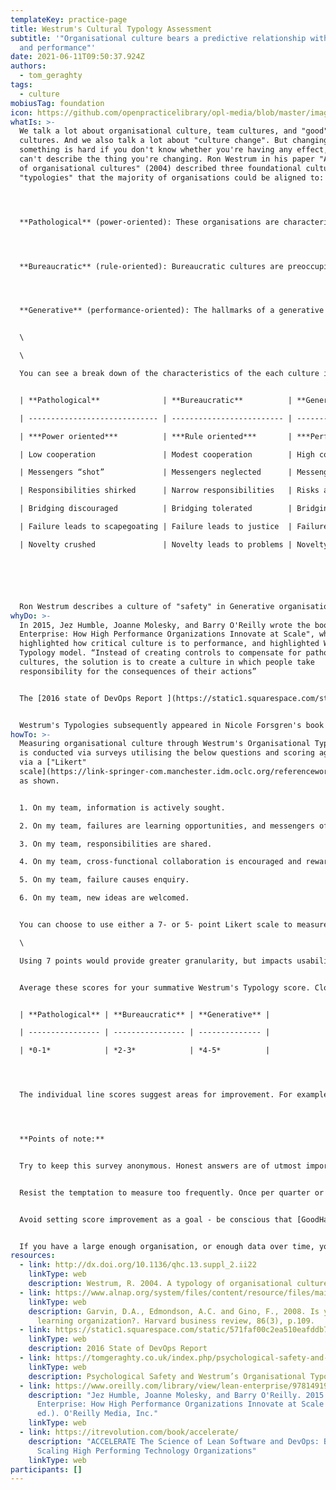 ```yaml
---
templateKey: practice-page
title: Westrum's Cultural Typology Assessment
subtitle: '"Organisational culture bears a predictive relationship with safety
  and performance"'
date: 2021-06-11T09:50:37.924Z
authors:
  - tom_geraghty
tags:
  - culture
mobiusTag: foundation
icon: https://github.com/openpracticelibrary/opl-media/blob/master/images/Needs%20an%20Image.png?raw=true
whatIs: >-
  We talk a lot about organisational culture, team cultures, and "good" or "bad"
  cultures. And we also talk a lot about "culture change". But changing
  something is hard if you don't know whether you're having any effect, and
  can't describe the thing you're changing. Ron Westrum in his paper "A typology
  of organisational cultures" (2004) described three foundational cultural
  "typologies" that the majority of organisations could be aligned to:




  **Pathological** (power-oriented): These organisations are characterised by low cooperation across groups and a culture of blame. Information is often withheld for personal gain. 




  **Bureaucratic** (rule-oriented): Bureaucratic cultures are preoccupied with rules and positions, and responsibilities are compartmentalised by the department, with little concern for the overall mission of the organisation.




  **Generative** (performance-oriented): The hallmarks of a generative organisation are good information flow, high cooperation and trust, collaboration ("bridging") between teams, and conscious inquiry.


  \

  \

  You can see a break down of the characteristics of the each culture in this table:


  | **Pathological**              | **Bureaucratic**          | **Generative**             |

  | ----------------------------- | ------------------------- | -------------------------- |

  | ***Power oriented***          | ***Rule oriented***       | ***Performance oriented*** |

  | Low cooperation               | Modest cooperation        | High cooperation           |

  | Messengers “shot”             | Messengers neglected      | Messengers trained         |

  | Responsibilities shirked      | Narrow responsibilities   | Risks are shared           |

  | Bridging discouraged          | Bridging tolerated        | Bridging encouraged        |

  | Failure leads to scapegoating | Failure leads to justice  | Failure leads to inquiry   |

  | Novelty crushed               | Novelty leads to problems | Novelty implemented        |






  Ron Westrum describes a culture of "safety" in Generative organisations, and it's easy to see how psychological safety is both increased in, and fundamental to, Generative cultures. Amy Edmondson, in 2008, described "Learning Organisations" in her paper "Is yours a learning organization?" and similarly suggested an assessment framework to measure how well an company learns and how adeptly it refines its strategies and processes.
whyDo: >-
  In 2015, Jez Humble, Joanne Molesky, and Barry O'Reilly wrote the book "Lean
  Enterprise: How High Performance Organizations Innovate at Scale", which
  highlighted how critical culture is to performance, and highlighted Westrum's
  Typology model. “Instead of creating controls to compensate for pathological
  cultures, the solution is to create a culture in which people take
  responsibility for the consequences of their actions”


  The [2016 state of DevOps Report ](https://static1.squarespace.com/static/571faf00c2ea510eafddb70b/t/576dc18115d5dbd84d95d208/1466810758096/2016+State+of+DevOps+Report.pdf)also showed that Generative, performance-oriented cultures improve software delivery performance, alongside market share, productivity and profitability.


  Westrum's Typologies subsequently appeared in Nicole Forsgren's book "Accelerate" in 2018, where she was able to show that generative cultures were associated with improved software delivery performance (the four [Accelerate Metrics](https://openpracticelibrary.com/blog/accelerate-metrics-software-delivery-performance-measurement/)) and other organisational capabilities for learning.
howTo: >-
  Measuring organisational culture through Westrum's Organisational Typologies
  is conducted via surveys utilising the below questions and scoring agreement
  via a ["Likert"
  scale](https://link-springer-com.manchester.idm.oclc.org/referenceworkentry/10.1007%2F978-0-387-78665-0_6363),
  as shown.


  1. On my team, information is actively sought.

  2. On my team, failures are learning opportunities, and messengers of them are not punished.

  3. On my team, responsibilities are shared.

  4. On my team, cross-functional collaboration is encouraged and rewarded.

  5. On my team, failure causes enquiry.

  6. On my team, new ideas are welcomed.


  You can choose to use either a 7- or 5- point Likert scale to measure agreement with these statements. A 5-point scale would be thus: (1) Strongly disagree; (2) Disagree; (3) Neither agree nor disagree; (4) Agree; (5) Strongly agree.\

  \

  Using 7 points would provide greater granularity, but impacts usability and accessibility. 


  Average these scores for your summative Westrum's Typology score. Close to zero suggests your culture is towards "Pathological", 2-3 suggests Bureaucratic, and 4-5 suggests a Generative culture:


  | **Pathological** | **Bureaucratic** | **Generative** |

  | ---------------- | ---------------- | -------------- |

  | *0-1*            | *2-3*            | *4-5*          |




  The individual line scores suggest areas for improvement. For example, if your score for statement 4 is particularly low, investigate and employ practices to improve collaboration between different functional teams, ask teams what challenges they face in communication and collaboration, and facilitate informal gatherings or events where people in different teams can get to know each other.




  **Points of note:**


  Try to keep this survey anonymous. Honest answers are of utmost importance.


  Resist the temptation to measure too frequently. Once per quarter or every six months is appropriate.


  Avoid setting score improvement as a goal - be conscious that [GoodHart's Law](https://towardsdatascience.com/unintended-consequences-and-goodharts-law-68d60a94705c) means that when a measure becomes a target, it ceases to become a good measure.


  If you have a large enough organisation, or enough data over time, you could try applying data science practices to identify outliers in the data that can indicate particular areas of concern, for particular teams, or disruptive events that correlate with a dip in scores.
resources:
  - link: http://dx.doi.org/10.1136/qhc.13.suppl_2.ii22
    linkType: web
    description: Westrum, R. 2004. A typology of organisational cultures
  - link: https://www.alnap.org/system/files/content/resource/files/main/r0803h-pdf-eng.pdf
    linkType: web
    description: Garvin, D.A., Edmondson, A.C. and Gino, F., 2008. Is yours a
      learning organization?. Harvard business review, 86(3), p.109.
  - link: https://static1.squarespace.com/static/571faf00c2ea510eafddb70b/t/576dc18115d5dbd84d95d208/1466810758096/2016+State+of+DevOps+Report.pdf
    linkType: web
    description: 2016 State of DevOps Report
  - link: https://tomgeraghty.co.uk/index.php/psychological-safety-and-organisational-culture/
    linkType: web
    description: Psychological Safety and Westrum’s Organisational Typologies
  - link: https://www.oreilly.com/library/view/lean-enterprise/9781491946527/
    description: "Jez Humble, Joanne Molesky, and Barry O'Reilly. 2015. Lean
      Enterprise: How High Performance Organizations Innovate at Scale (1st.
      ed.). O'Reilly Media, Inc."
    linkType: web
  - link: https://itrevolution.com/book/accelerate/
    description: "ACCELERATE The Science of Lean Software and DevOps: Building and
      Scaling High Performing Technology Organizations"
    linkType: web
participants: []
---
```


